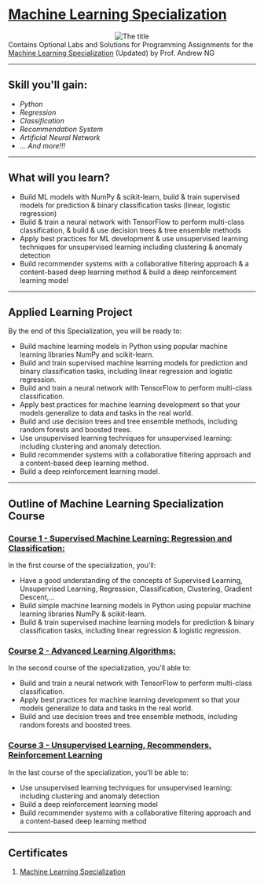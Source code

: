 # [Machine Learning Specialization](https://www.coursera.org/specializations/machine-learning-introduction?#courses)

<center>
  <img src="https://github.com/A-sad-ali/Coursera-Machine-Learning-Specialization/blob/main/Resources/Title.png" alt="The title">
</center>
Contains Optional Labs and Solutions for Programming Assignments for the <a href = "https://www.coursera.org/specializations/machine-learning-introduction?#outcomes" target = "_blank">Machine Learning Specialization</a> (Updated) by Prof. Andrew NG

---
## Skill you'll gain:
- _Python_
- _Regression_
- _Classification_
- _Recommendation System_
- _Artificial Neural Network_
- _...
And more!!!_

---

## What will you learn?

* Build ML models with NumPy & scikit-learn, build & train supervised models for prediction & binary classification tasks (linear, logistic regression)
* Build & train a neural network with TensorFlow to perform multi-class classification, & build & use decision trees & tree ensemble methods
* Apply best practices for ML development & use unsupervised learning techniques for unsupervised learning including clustering & anomaly detection
* Build recommender systems with a collaborative filtering approach & a content-based deep learning method & build a deep reinforcement learning model
---
## Applied Learning Project
By the end of this Specialization, you will be ready to:
* Build machine learning models in Python using popular machine learning libraries NumPy and scikit-learn.
* Build and train supervised machine learning models for prediction and binary classification tasks, including linear regression and logistic regression.
* Build and train a neural network with TensorFlow to perform multi-class classification.
* Apply best practices for machine learning development so that your models generalize to data and tasks in the real world.
* Build and use decision trees and tree ensemble methods, including random forests and boosted trees.
* Use unsupervised learning techniques for unsupervised learning: including clustering and anomaly detection.
* Build recommender systems with a collaborative filtering approach and a content-based deep learning method.
* Build a deep reinforcement learning model.
---
## Outline of Machine Learning Specialization Course
### [Course 1 - Supervised Machine Learning: Regression and Classification:](https://github.com/vhoang1206/Coursera-Machine-Learning-Specialization/tree/main/Course%201%20-%20Supervised%20Machine%20Learning-%20Regression%20and%20Classification)
In the first course of the specialization, you'll:
* Have a good understanding of the concepts of Supervised Learning, Unsupervised Learning, Regression, Classification, Clustering, Gradient Descent,...
* Build simple machine learning models in Python using popular machine learning libraries NumPy & scikit-learn.
* Build & train supervised machine learning models for prediction & binary classification tasks, including linear regression & logistic regression.
### [Course 2 - Advanced Learning Algorithms:](https://github.com/vhoang1206/Coursera-Machine-Learning-Specialization/tree/main/Course%202%20-%20Advanced%20Learning%20Algorithms)
In the second course of the specialization, you'll able to:
* Build and train a neural network with TensorFlow to perform multi-class classification.
* Apply best practices for machine learning development so that your models generalize to data and tasks in the real world.
* Build and use decision trees and tree ensemble methods, including random forests and boosted trees.
### [Course 3 - Unsupervised Learning, Recommenders, Reinforcement Learning](https://github.com/vhoang1206/Coursera-Machine-Learning-Specialization/tree/main/Course%203%20-%20Unsupervised%20Learning%2C%20Recommenders%2C%20Reinforcement%20Learning)
In the last course of the specialization, you'll be able to:
* Use unsupervised learning techniques for unsupervised learning: including clustering and anomaly detection
* Build a deep reinforcement learning model
* Build recommender systems with a collaborative filtering approach and a content-based deep learning method
---
## Certificates
1. [Machine Learning Specialization](https://github.com/A-sad-ali/Coursera-Machine-Learning-Specialization/blob/main/Certificates/Machine%20Learning.pdf)

